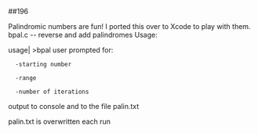 ##196

Palindromic numbers are fun! I ported this over to Xcode to play with them. 
bpal.c -- reverse and add palindromes 
Usage:




   usage| >bpal
       user prompted for:
       
      -starting number
      
      -range
      
      -number of iterations
      
   output to console and to the file palin.txt

   palin.txt is overwritten each run
   
   
   
